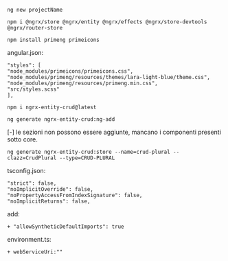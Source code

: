 `ng new projectName`

`npm i @ngrx/store @ngrx/entity @ngrx/effects @ngrx/store-devtools @ngrx/router-store`

`npm install primeng primeicons`


angular.json:
```
"styles": [
"node_modules/primeicons/primeicons.css",
"node_modules/primeng/resources/themes/lara-light-blue/theme.css",
"node_modules/primeng/resources/primeng.min.css",
"src/styles.scss"
],
```

`npm i ngrx-entity-crud@latest`

`ng generate ngrx-entity-crud:ng-add`

[-] le sezioni non possono essere aggiunte, mancano i componenti presenti sotto core.

`ng generate ngrx-entity-crud:store --name=crud-plural --clazz=CrudPlural --type=CRUD-PLURAL`

tsconfig.json:
```
"strict": false,
"noImplicitOverride": false,
"noPropertyAccessFromIndexSignature": false,
"noImplicitReturns": false,
```

add:

	+ "allowSyntheticDefaultImports": true

environment.ts:

	+ webServiceUri:""
